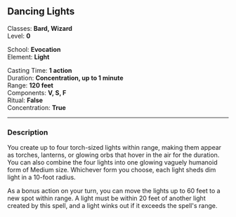 ## Dancing Lights

Classes: **Bard, Wizard**  
Level: **0**  

School: **Evocation**  
Element: **Light**  

Casting Time: **1 action**  
Duration: **Concentration, up to 1 minute**  
Range: **120 feet**  
Components: **V, S, F**  
Ritual: **False**  
Concentration: **True**  

------

### Description

You create up to four torch-sized lights within range, making them appear as torches, lanterns, or glowing orbs that hover in the air for the duration. You can also combine the four lights into one glowing vaguely humanoid form of Medium size. Whichever form you choose, each light sheds dim light in a 10-foot radius.

As a bonus action on your turn, you can move the lights up to 60 feet to a new spot within range. A light must be within 20 feet of another light created by this spell, and a light winks out if it exceeds the spell's range.